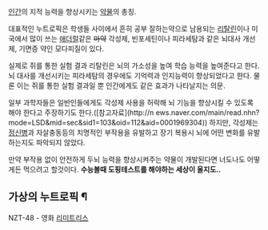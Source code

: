 [인간](%EC%9D%B8%EA%B0%84.md)의 지적 능력을 향상시키는 [약물](%EC%95%BD%EB%AC%BC.md)의
총칭.

대표적인 누트로픽은 학생들 사이에서 흔히 공부 잘하는약으로 남용되는
[리탈린](%EB%A6%AC%ED%83%88%EB%A6%B0.md)이나 미국에서 많이 쓰는
[애더럴](%EC%95%A0%EB%8D%94%EB%9F%B4.md)같은 <del>마약</del> 각성제, 빈포세틴이나 피라세탐과 같은
뇌대사 개선제, 기면증 약인 모다피질이 있다.

실제로 쥐를 통한 실험 결과 리탈린은 뇌의 가소성을 높여 학습 능력을 높여준다고 한다. 뇌 대사를 개선시키는 피라세탐의 경우에도 기억력과
인지능력이 향상되었다고 한다. 물론 이는 쥐를 통한 실험 결과일 뿐 인간에게도 같은 효과가 나타날지는 의문.  

일부 과학자들은 일반인들에게도 각성제 사용을 허락해 뇌 기능을 향상시킬 수 있도록 해야 한다고 주장하기도 한다.([참고자료](http://n
ews.naver.com/main/read.nhn?mode=LSD&mid=sec&sid1=103&oid=112&aid=0001969304))
하지만, 각성제는 [정신병](%EC%A0%95%EC%8B%A0%EB%B3%91.md)과 자살충동등의 치명적인 부작용을 유발하고 장기
복용시 뇌에 어떤 변화를 유발하는지도 파악되지 않았다.

만약 부작용 없이 안전하게 두뇌 능력을 향상시켜주는 약물이 개발된다면 너도나도 어떻게든 먹으려고 할것이다. **수능볼때 도핑테스트를 해야하는
세상이 올지도..**

## 가상의 누트로픽 ¶

NZT-48 - 영화 [리미트리스](%EB%A6%AC%EB%AF%B8%ED%8A%B8%EB%A6%AC%EC%8A%A4.md)

